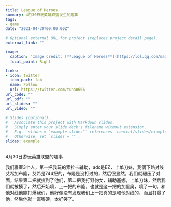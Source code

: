 ```yaml
---
title: League of Heroes
summary: 4月30日玩英雄联盟发生的趣事
tags:
- game
date: "2021-04-30T00:00:00Z"

# Optional external URL for project (replaces project detail page).
external_link: ""

image:
  caption: 'Image credit: [**League of Heroes**](https://lol.qq.com/main.shtml)'
  focal_point: Right

links:
- icon: twitter
  icon_pack: fab
  name: Follow
  url: https://twitter.com/tunan666
url_code: ""
url_pdf: ""
url_slides: ""
url_video: ""

# Slides (optional).
#   Associate this project with Markdown slides.
#   Simply enter your slide deck's filename without extension.
#   E.g. `slides = "example-slides"` references `content/slides/example-slides.md`.
#   Otherwise, set `slides = ""`.
slides: example
---
```

4月30日游玩英雄联盟的趣事 
 
我们寝室3个人，第一把我玩的索拉卡辅助，adc是EZ，上单刀妹，我俩下路对线艾希加布隆，艾希是744把的，布隆是没打过的，然后很显然，我们就碾压了对面，结果第二把就排到了他们，第二把我打野豹女，辅助塞娜，上单刀妹，然后我们就被揍了，然后开始喷，上一把的布隆，也就是这一把的加里奥，喷了一句，和他对线他能打爆我们，他好像没有发现我们上一把真的是和他对线的，而且打爆了他，然后他就一直嘴硬，太好笑了。
